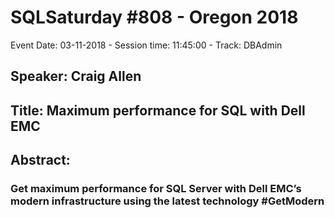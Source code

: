 # SQLSaturday #808 - Oregon 2018
Event Date: 03-11-2018 - Session time: 11:45:00 - Track: DBAdmin
## Speaker: Craig Allen
## Title: Maximum performance for SQL with Dell EMC
## Abstract:
### Get maximum performance for SQL Server with Dell EMC’s modern infrastructure using the latest technology #GetModern
